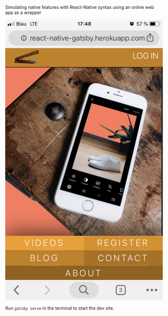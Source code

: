 Simulating native features with React-Native syntax using an online web app as a wrapper

![alt text](https://github.com/Johnnybar/react-native-gatsby/blob/master/src/assets/native-gatsby.png?raw=true "Title")

Run `gatsby serve` in the terminal to start the dev site.
